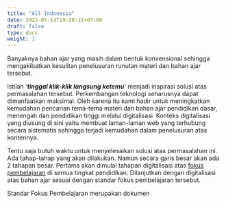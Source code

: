 ```yaml
---
title: "All Indonesia"
date: 2022-05-14T19:29:11+07:00
draft: false
type: docs
weight: 1
---
```


Banyaknya bahan ajar yang masih dalam bentuk konvensional sehingga mengakibatkan kesulitan penelusuran runutan materi dan bahan ajar tersebut.

Istilah '***tinggal klik-klik langsung ketemu***' menjadi inspirasi solusi atas permasalahan tersebut. Perkembangan teknologi seharusnya dapat dimanfaatkan maksimal. Oleh karena itu kami hadir untuk meningkatkan kemudahan pencarian tema-tema materi dan bahan ajar pendidikan dasar, menengah dan pendidikan tinggi melalui digitalisasi. Konteks digitalisasi yang diusung di sini yaitu membuat laman-laman web yang terhubung secara sistematis sehingga terjadi kemudahan dalam penelusuran atas kontennya.

Tentu saja butuh waktu untuk menyelesaikan solusi atas permasalahan ini. Ada tahap-tahap yang akan dilakukan. Namun secara garis besar akan ada 2 tahapan besar. Pertama akan dimulai tahapan digitalisasi atas [fokus pembelajaran](https://bsnp-indonesia.org/fokus-pembelajaran/) di semua tingkat pendidikan. Dilanjutkan dengan digitalisasi atas bahan ajar sesuai dengan standar fokus pembelajaran tersebut.

Standar Fokus Pembelajaran merupakan dokumen 